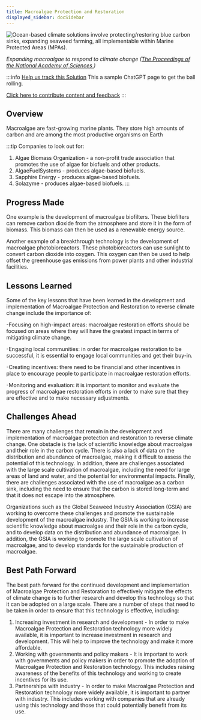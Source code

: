 ```yaml
---
title: Macroalgae Protection and Restoration
displayed_sidebar: docSidebar
---
```

![Ocean-based climate solutions involve protecting/restoring blue carbon sinks, expanding seaweed farming, all implementable within Marine Protected Areas (MPAs).](/../static/img/macroalgae-protection-and-restoration.jpg)

*Expanding macroalgae to respond to climate change ([The Proceedings of the National Academy of Sciences ](https://www.pnas.org/doi/10.1073/pnas.2121705119))*

:::info [Help us track this Solution](contribute)
This a sample ChatGPT page to get the ball rolling.

[Click here to contribute content and feedback](contribute)
:::

## Overview

Macroalgae are fast-growing marine plants. They store high amounts of carbon and are among the most productive organisms on Earth

:::tip Companies to look out for:

1. Algae Biomass Organization - a non-profit trade association that promotes the use of algae for biofuels and other products.
2. AlgaeFuelSystems - produces algae-based biofuels.
3. Sapphire Energy - produces algae-based biofuels.
4. Solazyme - produces algae-based biofuels.
:::

## Progress Made

One example is the development of macroalgae biofilters. These biofilters can remove carbon dioxide from the atmosphere and store it in the form of biomass. This biomass can then be used as a renewable energy source.

Another example of a breakthrough technology is the development of macroalgae photobioreactors. These photobioreactors can use sunlight to convert carbon dioxide into oxygen. This oxygen can then be used to help offset the greenhouse gas emissions from power plants and other industrial facilities.

## Lessons Learned

Some of the key lessons that have been learned in the development and implementation of Macroalgae Protection and Restoration to reverse climate change include the importance of:

\-Focusing on high-impact areas: macroalgae restoration efforts should be focused on areas where they will have the greatest impact in terms of mitigating climate change.

\-Engaging local communities: in order for macroalgae restoration to be successful, it is essential to engage local communities and get their buy-in.

\-Creating incentives: there need to be financial and other incentives in place to encourage people to participate in macroalgae restoration efforts.

\-Monitoring and evaluation: it is important to monitor and evaluate the progress of macroalgae restoration efforts in order to make sure that they are effective and to make necessary adjustments.

## Challenges Ahead

There are many challenges that remain in the development and implementation of macroalgae protection and restoration to reverse climate change. One obstacle is the lack of scientific knowledge about macroalgae and their role in the carbon cycle. There is also a lack of data on the distribution and abundance of macroalgae, making it difficult to assess the potential of this technology. In addition, there are challenges associated with the large scale cultivation of macroalgae, including the need for large areas of land and water, and the potential for environmental impacts. Finally, there are challenges associated with the use of macroalgae as a carbon sink, including the need to ensure that the carbon is stored long-term and that it does not escape into the atmosphere.

Organizations such as the Global Seaweed Industry Association (GSIA) are working to overcome these challenges and promote the sustainable development of the macroalgae industry. The GSIA is working to increase scientific knowledge about macroalgae and their role in the carbon cycle, and to develop data on the distribution and abundance of macroalgae. In addition, the GSIA is working to promote the large scale cultivation of macroalgae, and to develop standards for the sustainable production of macroalgae.

## Best Path Forward

The best path forward for the continued development and implementation of Macroalgae Protection and Restoration to effectively mitigate the effects of climate change is to further research and develop this technology so that it can be adopted on a large scale. There are a number of steps that need to be taken in order to ensure that this technology is effective, including:

1. Increasing investment in research and development - In order to make Macroalgae Protection and Restoration technology more widely available, it is important to increase investment in research and development. This will help to improve the technology and make it more affordable.
2. Working with governments and policy makers - It is important to work with governments and policy makers in order to promote the adoption of Macroalgae Protection and Restoration technology. This includes raising awareness of the benefits of this technology and working to create incentives for its use.
3. Partnerships with industry - In order to make Macroalgae Protection and Restoration technology more widely available, it is important to partner with industry. This includes working with companies that are already using this technology and those that could potentially benefit from its use.